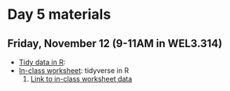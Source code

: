 # Day 5 materials

## Friday, November 12 (9-11AM in WEL3.314)

* [Tidy data in R]():
* [In-class worksheet](): tidyverse in R
  1. [Link to in-class worksheet data](https://utexas.box.com/s/03xrlwixyoxmxtpxnlhx6oz6gbap8ice)
